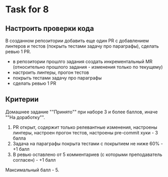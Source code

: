 # Task for 8

## Настроить проверки кода

В созданном репозитории добавить еще один PR с добавлением линтеров и тестов (покрыть тестами задачу про параграфы), сделать ревью 1 PR.

- в репозитории прошлго задания создать инкрементальный MR (относительно прошлого задания - изменения только по текущему)
- настроить линтеры, прогон тестов
- покрыть тестами задачу про параграфы
- сделать ревью 1 PR

## Критерии

Домашнее задание ""Принято"" при наборе 3 и более баллов, иначе ""На доработку"".

1. PR открыт, содержит только релевантные изменения, настроены линтеры, настроен прогон тестов, настроены pre-commit хуки - 3 балла
2. Задача на параграфы покрыта тестами с покрытием не ниже 60% - +1 балл
3. В ревью оставлено от 5 комментариев (с которыми преподаватель согласен) - +1 балл

Максимальный балл - 5.
